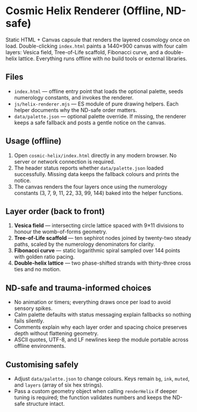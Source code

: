 # Cosmic Helix Renderer (Offline, ND-safe)

Static HTML + Canvas capsule that renders the layered cosmology once on load. Double-clicking `index.html` paints a 1440×900 canvas with four calm layers: Vesica field, Tree-of-Life scaffold, Fibonacci curve, and a double-helix lattice. Everything runs offline with no build tools or external libraries.

## Files
- `index.html` — offline entry point that loads the optional palette, seeds numerology constants, and invokes the renderer.
- `js/helix-renderer.mjs` — ES module of pure drawing helpers. Each helper documents why the ND-safe order matters.
- `data/palette.json` — optional palette override. If missing, the renderer keeps a safe fallback and posts a gentle notice on the canvas.

## Usage (offline)
1. Open `cosmic-helix/index.html` directly in any modern browser. No server or network connection is required.
2. The header status reports whether `data/palette.json` loaded successfully. Missing data keeps the fallback colours and prints the notice.
3. The canvas renders the four layers once using the numerology constants (3, 7, 9, 11, 22, 33, 99, 144) baked into the helper functions.

## Layer order (back to front)
1. **Vesica field** — intersecting circle lattice spaced with 9×11 divisions to honour the womb-of-forms geometry.
2. **Tree-of-Life scaffold** — ten sephirot nodes joined by twenty-two steady paths, scaled by the numerology denominators for clarity.
3. **Fibonacci curve** — static logarithmic spiral sampled over 144 points with golden ratio pacing.
4. **Double-helix lattice** — two phase-shifted strands with thirty-three cross ties and no motion.

## ND-safe and trauma-informed choices
- No animation or timers; everything draws once per load to avoid sensory spikes.
- Calm palette defaults with status messaging explain fallbacks so nothing fails silently.
- Comments explain why each layer order and spacing choice preserves depth without flattening geometry.
- ASCII quotes, UTF-8, and LF newlines keep the module portable across offline environments.

## Customising safely
- Adjust `data/palette.json` to change colours. Keys remain `bg`, `ink`, `muted`, and `layers` (array of six hex strings).
- Pass a custom geometry object when calling `renderHelix` if deeper tuning is required; the function validates numbers and keeps the ND-safe structure intact.

